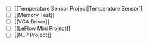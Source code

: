 - [ ] [[Temperature Sensor Project|Temperature Sensor]]
- [ ] [[Memory Test]]
- [ ] [[VGA Driver]]
- [ ] [[LeFlow Mini Project]]
- [ ] [[NLP Project]]